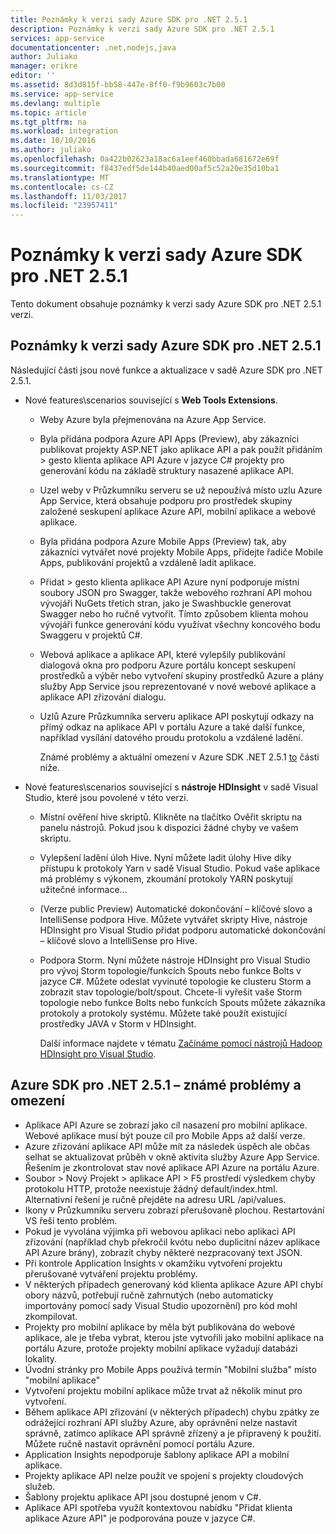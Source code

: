 ```yaml
---
title: Poznámky k verzi sady Azure SDK pro .NET 2.5.1
description: Poznámky k verzi sady Azure SDK pro .NET 2.5.1
services: app-service
documentationcenter: .net,nodejs,java
author: Juliako
manager: erikre
editor: ''
ms.assetid: 8d3d815f-bb58-447e-8ff0-f9b9603c7b00
ms.service: app-service
ms.devlang: multiple
ms.topic: article
ms.tgt_pltfrm: na
ms.workload: integration
ms.date: 10/10/2016
ms.author: juliako
ms.openlocfilehash: 0a422b02623a18ac6a1eef460bbada681672e69f
ms.sourcegitcommit: f8437edf5de144b40aed00af5c52a20e35d10ba1
ms.translationtype: MT
ms.contentlocale: cs-CZ
ms.lasthandoff: 11/03/2017
ms.locfileid: "23957411"
---
```

# <a name="azure-sdk-for-net-251-release-notes"></a>Poznámky k verzi sady Azure SDK pro .NET 2.5.1
Tento dokument obsahuje poznámky k verzi sady Azure SDK pro .NET 2.5.1 verzi. 

## <a name="azure-sdk-for-net-251-release-notes"></a>Poznámky k verzi sady Azure SDK pro .NET 2.5.1
Následující části jsou nové funkce a aktualizace v sadě Azure SDK pro .NET 2.5.1.

* Nové features\scenarios související s **Web Tools Extensions**. 
  
  * Weby Azure byla přejmenována na Azure App Service. 
  * Byla přidána podpora Azure API Apps (Preview), aby zákazníci publikovat projekty ASP.NET jako aplikace API a pak použít přidáním > gesto klienta aplikace API Azure v jazyce C# projekty pro generování kódu na základě struktury nasazené aplikace API. 
  * Uzel weby v Průzkumníku serveru se už nepoužívá místo uzlu Azure App Service, která obsahuje podporu pro prostředek skupiny založené seskupení aplikace Azure API, mobilní aplikace a webové aplikace.
  * Byla přidána podpora Azure Mobile Apps (Preview) tak, aby zákazníci vytvářet nové projekty Mobile Apps, přidejte řadiče Mobile Apps, publikování projektů a vzdáleně ladit aplikace.
  * Přidat > gesto klienta aplikace API Azure nyní podporuje místní soubory JSON pro Swagger, takže webového rozhraní API mohou vývojáři NuGets třetích stran, jako je Swashbuckle generovat Swagger nebo ho ručně vytvořit. Tímto způsobem klienta mohou vývojáři funkce generování kódu využívat všechny koncového bodu Swaggeru v projektů C#. 
  * Webová aplikace a aplikace API, které vylepšily publikování dialogová okna pro podporu Azure portálu koncept seskupení prostředků a výběr nebo vytvoření skupiny prostředků Azure a plány služby App Service jsou reprezentované v nové webové aplikace a aplikace API zřizování dialogu. 
  * Uzlů Azure Průzkumníka serveru aplikace API poskytují odkazy na přímý odkaz na aplikace API v portálu Azure a také další funkce, například vysílání datového proudu protokolu a vzdálené ladění.
    
    Známé problémy a aktuální omezení v Azure SDK .NET 2.5.1 [to](app-service-release-notes.md#known_issues_2_5_1) části níže.
* Nové features\scenarios související s **nástroje HDInsight** v sadě Visual Studio, které jsou povolené v této verzi. 
  
  * Místní ověření hive skriptů. Klikněte na tlačítko Ověřit skriptu na panelu nástrojů. Pokud jsou k dispozici žádné chyby ve vašem skriptu. 
  * Vylepšení ladění úloh Hive. Nyní můžete ladit úlohy Hive díky přístupu k protokoly Yarn v sadě Visual Studio. Pokud vaše aplikace má problémy s výkonem, zkoumání protokoly YARN poskytují užitečné informace...
  * (Verze public Preview) Automatické dokončování – klíčové slovo a IntelliSense podpora Hive. Můžete vytvářet skripty Hive, nástroje HDInsight pro Visual Studio přidat podporu automatické dokončování – klíčové slovo a IntelliSense pro Hive.
  * Podpora Storm. Nyní můžete nástroje HDInsight pro Visual Studio pro vývoj Storm topologie/funkcích Spouts nebo funkce Bolts v jazyce C#. Můžete odeslat vyvinuté topologie ke clusteru Storm a zobrazit stav topologie/bolt/spout. Chcete-li vyřešit vaše Storm topologie nebo funkce Bolts nebo funkcích Spouts můžete zákazníka protokoly a protokoly systému. Můžete také použít existující prostředky JAVA v Storm v HDInsight.
    
    Další informace najdete v tématu [Začínáme pomocí nástrojů Hadoop HDInsight pro Visual Studio](../hdinsight/hadoop/apache-hadoop-visual-studio-tools-get-started.md).

## <a id="known_issues_2_5_1"></a>Azure SDK pro .NET 2.5.1 – známé problémy a omezení
* Aplikace API Azure se zobrazí jako cíl nasazení pro mobilní aplikace. Webové aplikace musí být pouze cíl pro Mobile Apps až další verze. 
* Azure zřizování aplikace API může mít za následek úspěch ale občas selhat se aktualizovat průběh v okně aktivita služby Azure App Service. Řešením je zkontrolovat stav nové aplikace API Azure na portálu Azure. 
* Soubor > Nový Projekt > aplikace API > F5 prostředí výsledkem chyby protokolu HTTP, protože neexistuje žádný default/index.html. Alternativní řešení je ručně přejděte na adresu URL /api/values. 
* Ikony v Průzkumníku serveru zobrazí přerušovaně plochou. Restartování VS řeší tento problém. 
* Pokud je vyvolána výjimka při webovou aplikaci nebo aplikaci API zřizování (například chyb překročil kvótu nebo duplicitní název aplikace API Azure brány), zobrazit chyby některé nezpracovaný text JSON. 
* Při kontrole Application Insights v okamžiku vytvoření projektu přerušované vytváření projektu problémy.
* V některých případech generovaný kód klienta aplikace Azure API chybí obory názvů, potřebují ručně zahrnutých (nebo automaticky importovány pomocí sady Visual Studio upozornění) pro kód mohl zkompilovat. 
* Projekty pro mobilní aplikace by měla být publikována do webové aplikace, ale je třeba vybrat, kterou jste vytvořili jako mobilní aplikace na portálu Azure, protože projekty mobilní aplikace vyžadují databázi lokality. 
* Úvodní stránky pro Mobile Apps používá termín "Mobilní služba" místo "mobilní aplikace" 
* Vytvoření projektu mobilní aplikace může trvat až několik minut pro vytvoření. 
* Během aplikace API zřizování (v některých případech) chybu zpátky ze odrážející rozhraní API služby Azure, aby oprávnění nelze nastavit správně, zatímco aplikace API správně zřízený a je připravený k použití. Můžete ručně nastavit oprávnění pomocí portálu Azure.
* Application Insights nepodporuje šablony aplikace API a mobilní aplikace.
* Projekty aplikace API nelze použít ve spojení s projekty cloudových služeb.
* Šablony projektu aplikace API jsou dostupné jenom v C#.
* Aplikace API spotřeba využít kontextovou nabídku "Přidat klienta aplikace Azure API" je podporována pouze v jazyce C#.

